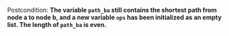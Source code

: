 Postcondition: **The variable `path_ba` still contains the shortest path from node a to node b, and a new variable `ops` has been initialized as an empty list. The length of `path_ba` is even.**
